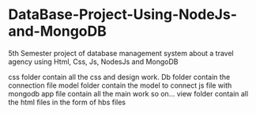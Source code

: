 # DataBase-Project-Using-NodeJs-and-MongoDB
5th Semester project of database management system about a travel agency using Html, Css, Js, NodesJs and MongoDB

css folder contain all the css and design work.
Db folder contain the connection file
model folder contain the model to connect js file with mongodb
app file contain all the main work so on...
view folder contain all the html files in the form of hbs files



